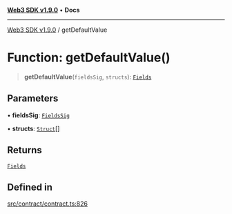 [**Web3 SDK v1.9.0**](../README.md) • **Docs**

***

[Web3 SDK v1.9.0](../globals.md) / getDefaultValue

# Function: getDefaultValue()

> **getDefaultValue**(`fieldsSig`, `structs`): [`Fields`](../type-aliases/Fields.md)

## Parameters

• **fieldsSig**: [`FieldsSig`](../namespaces/node/interfaces/FieldsSig.md)

• **structs**: [`Struct`](../classes/Struct.md)[]

## Returns

[`Fields`](../type-aliases/Fields.md)

## Defined in

[src/contract/contract.ts:826](https://github.com/Mystic-Nayy/alephium-web3/blob/ee41f5e0e7d7fb0b155fe62f05b2ac03772895ca/packages/web3/src/contract/contract.ts#L826)
